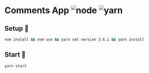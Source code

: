 # Comments App ![node](https://img.shields.io/badge/node-v18.20.2-brightgreen) ![yarn](https://img.shields.io/badge/yarn-berry-blue)

## Setup 🔧
```bash
nvm install && nvm use && yarn set version 3.6.1 && yarn install
```

## Start 🚀
```bash
yarn start
```